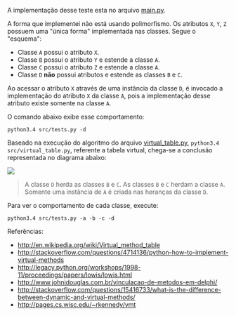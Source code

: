 A implementação desse teste esta no arquivo [main.py](https://github.com/johnidm/interview-tests/blob/master/test-two/src/main.py).

A forma que implementei não está usando polimorfismo. Os atributos `X`, `Y`, `Z` possuem uma "única forma" implementada nas classes. Segue o "esquema":

* Classe `A` possui o atributo `X`.
* Classe `B` possui o atributo `Y` e estende a classe `A`.
* Classe `C` possui o atributo `Z` e estende a classe `A`.
* Classe `D` **não** possui atributos e estende as classes `B` e `C`.

Ao acessar o atributo `X` através de uma instância da classe `D`, é invocado a implementação do atributo `X` da classe `A`, pois a implementação desse atributo existe somente na classe `A`.

O comando abaixo exibe esse comportamento:

```
python3.4 src/tests.py -d
```

Baseado na execução do algoritmo do arquivo [virtual_table.py](https://github.com/johnidm/interview-tests/blob/master/test-two/src/virtual_table.py), `python3.4 src/virtual_table.py`, referente a tabela virtual, chega-se a conclusão representada no diagrama abaixo:

![](https://raw.githubusercontent.com/johnidm/interview-tests/master/test-two/images/vt.png)

> A classe `D` herda as classes `B` e `C`. As classes `B` e `C` herdam a classe `A`. Somente uma instância de `A` é criada nas heranças da classe `D`.

Para ver o comportamento de cada classe, execute:

```
python3.4 src/tests.py -a -b -c -d
```

Referências:
* http://en.wikipedia.org/wiki/Virtual_method_table
* http://stackoverflow.com/questions/4714136/python-how-to-implement-virtual-methods
* http://legacy.python.org/workshops/1998-11/proceedings/papers/lowis/lowis.html
* http://www.johnidouglas.com.br/vinculacao-de-metodos-em-delphi/
* http://stackoverflow.com/questions/15416733/what-is-the-difference-between-dynamic-and-virtual-methods/
* http://pages.cs.wisc.edu/~rkennedy/vmt
